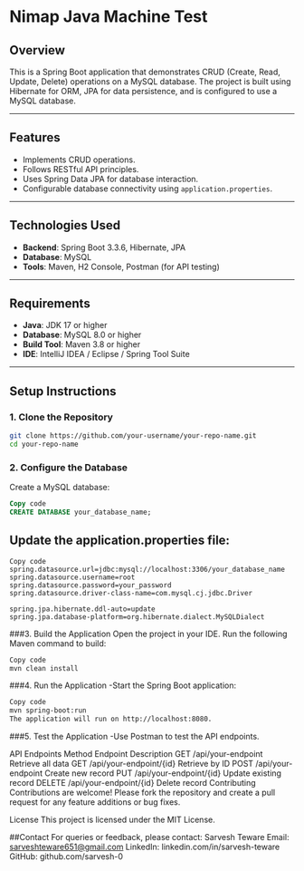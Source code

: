 # **Nimap Java Machine Test**

## **Overview**
This is a Spring Boot application that demonstrates CRUD (Create, Read, Update, Delete) operations on a MySQL database. The project is built using Hibernate for ORM, JPA for data persistence, and is configured to use a MySQL database.

---

## **Features**
- Implements CRUD operations.
- Follows RESTful API principles.
- Uses Spring Data JPA for database interaction.
- Configurable database connectivity using `application.properties`.

---

## **Technologies Used**
- **Backend**: Spring Boot 3.3.6, Hibernate, JPA  
- **Database**: MySQL  
- **Tools**: Maven, H2 Console, Postman (for API testing)

---

## **Requirements**
- **Java**: JDK 17 or higher  
- **Database**: MySQL 8.0 or higher  
- **Build Tool**: Maven 3.8 or higher  
- **IDE**: IntelliJ IDEA / Eclipse / Spring Tool Suite  

---

## **Setup Instructions**

### 1. Clone the Repository
```bash
git clone https://github.com/your-username/your-repo-name.git
cd your-repo-name
```
### 2. Configure the Database
Create a MySQL database:
```sql
Copy code
CREATE DATABASE your_database_name;
```
## Update the application.properties file:
```properties
Copy code
spring.datasource.url=jdbc:mysql://localhost:3306/your_database_name
spring.datasource.username=root
spring.datasource.password=your_password
spring.datasource.driver-class-name=com.mysql.cj.jdbc.Driver

spring.jpa.hibernate.ddl-auto=update
spring.jpa.database-platform=org.hibernate.dialect.MySQLDialect
```
###3. Build the Application
Open the project in your IDE.
Run the following Maven command to build:
```bash
Copy code
mvn clean install
```
###4. Run the Application
-Start the Spring Boot application:
```bash
Copy code
mvn spring-boot:run
The application will run on http://localhost:8080.
```
###5. Test the Application
-Use Postman to test the API endpoints.

API Endpoints
Method	Endpoint	Description
GET	/api/your-endpoint	Retrieve all data
GET	/api/your-endpoint/{id}	Retrieve by ID
POST	/api/your-endpoint	Create new record
PUT	/api/your-endpoint/{id}	Update existing record
DELETE	/api/your-endpoint/{id}	Delete record
Contributing
Contributions are welcome! Please fork the repository and create a pull request for any feature additions or bug fixes.

License
This project is licensed under the MIT License.

##Contact
For queries or feedback, please contact:
Sarvesh Teware
Email: sarveshteware651@gmail.com
LinkedIn: linkedin.com/in/sarvesh-teware
GitHub: github.com/sarvesh-0
